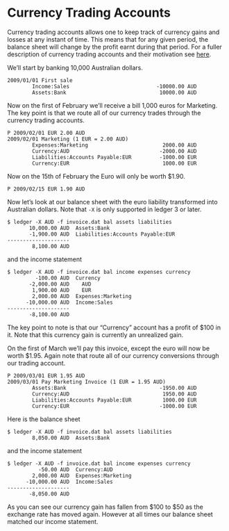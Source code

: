 # Currency Trading Accounts

Currency trading accounts allows one to keep track of currency gains and
losses at any instant of time.  This means that for any given period, the
balance sheet will change by the profit earnt during that period.  For a
fuller description of currency trading accounts and their motivation see
[here](http://www.mathstat.dal.ca/~selinger/accounting/tutorial.html#4).

We’ll start by banking 10,000 Australian dollars.

    2009/01/01 First sale
            Income:Sales                            -10000.00 AUD
            Assets:Bank                              10000.00 AUD

Now on the first of February we’ll receive a bill 1,000 euros for
Marketing.  The key point is that we route all of our currency trades
through the currency trading accounts.

    P 2009/02/01 EUR 2.00 AUD
    2009/02/01 Marketing (1 EUR = 2.00 AUD)
            Expenses:Marketing                        2000.00 AUD
            Currency:AUD                             -2000.00 AUD
            Liabilities:Accounts Payable:EUR         -1000.00 EUR
            Currency:EUR                              1000.00 EUR

Now on the 15th of February the Euro will only be worth $1.90.

    P 2009/02/15 EUR 1.90 AUD

Now let’s look at our balance sheet with the euro liability transformed
into Australian dollars.  Note that `-X` is only supported in ledger 3 or
later.

    $ ledger -X AUD -f invoice.dat bal assets liabilities
           10,000.00 AUD  Assets:Bank
           -1,900.00 AUD  Liabilities:Accounts Payable:EUR
    --------------------
            8,100.00 AUD

and the income statement

    $ ledger -X AUD -f invoice.dat bal income expenses currency
             -100.00 AUD  Currency
           -2,000.00 AUD    AUD
            1,900.00 AUD    EUR
            2,000.00 AUD  Expenses:Marketing
          -10,000.00 AUD  Income:Sales
    --------------------
           -8,100.00 AUD

The key point to note is that our “Currency” account has a profit of $100
in it.  Note that this currency gain is currently an unrealized gain.

On the first of March we’ll pay this invoice, except the euro will now be
worth $1.95.  Again note that route all of our currency conversions
through our trading account.

    P 2009/03/01 EUR 1.95 AUD
    2009/03/01 Pay Marketing Invoice (1 EUR = 1.95 AUD)
            Assets:Bank                              -1950.00 AUD
            Currency:AUD                              1950.00 AUD
            Liabilities:Accounts Payable:EUR          1000.00 EUR
            Currency:EUR                             -1000.00 EUR

Here is the balance sheet

    $ ledger -X AUD -f invoice.dat bal assets liabilities      
            8,050.00 AUD  Assets:Bank

and the income statement

    $ ledger -X AUD -f invoice.dat bal income expenses currency
              -50.00 AUD  Currency:AUD
            2,000.00 AUD  Expenses:Marketing
          -10,000.00 AUD  Income:Sales
    --------------------
           -8,050.00 AUD

As you can see our currency gain has fallen from $100 to $50 as the
exchange rate has moved again.  However at all times our balance sheet
matched our income statement.
